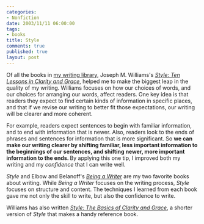```yaml
--- 
categories: 
- Nonfiction
date: 2003/11/11 06:00:00
tags: 
- books
title: Style
comments: true
published: true
layout: post
---
```


Of all the books in <a href="http://www.dhemery.com/dalewriting/2003/11/books_about_writing">my writing library</a>, Joseph M. Williams's  <em><a href="http://www.amazon.com/exec/obidos/ASIN/0321095170/dalehemer-20">Style: Ten Lessons in Clarity and Grace</a></em>,  helped me to make the biggest leap in the quality of my writing. Williams focuses on how our choices of words, and our choices for arranging our words, affect readers. One key idea is that readers they expect to find certain kinds of information in specific places, and that if we revise our writing to better fit those expectations, our writing will be clearer and more coherent.

For example, readers expect sentences to begin with familiar information, and to end with information that is newer. Also, readers look to the ends of phrases and sentences for information that is more significant. So <strong> we can make our writing clearer by shifting familiar, less important information to the beginnings of our sentences, and shifting newer, more important information to the ends. </strong> By applying this one tip, I improved both my writing and my <em>confidence</em> that I can write well.

<em>Style</em> and Elbow and Belanoff's <em><a href="http://www.dhemery.com/cwd/2003/11/being_a_writer.html">Being a Writer</a> </em>are my two favorite books about writing. While <em>Being a Writer</em> focuses on the writing process, <em>Style</em> focuses on structure and content. The techniques I learned from each book gave me not only the skill to write, but also the confidence to write.

Williams has also written  <em><a href="http://www.amazon.com/exec/obidos/ASIN/0321112520/dalehemer-20">Style: The Basics of Clarity and Grace</a></em>,  a shorter version of <em>Style</em> that makes a handy reference book.
